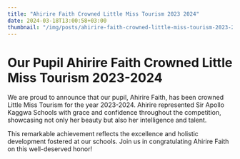 ```yaml
---
title: "Ahirire Faith Crowned Little Miss Tourism 2023 2024"
date: 2024-03-18T13:00:58+03:00
thumbnail: "/img/posts/ahirire-faith-crowned-little-miss-tourism-2023-2024.webp"
---
```

# Our Pupil Ahirire Faith Crowned Little Miss Tourism 2023-2024

We are proud to announce that our pupil, Ahirire Faith, has been crowned Little Miss Tourism for the year 2023-2024. Ahirire represented Sir Apollo Kaggwa Schools with grace and confidence throughout the competition, showcasing not only her beauty but also her intelligence and talent.

This remarkable achievement reflects the excellence and holistic development fostered at our schools. Join us in congratulating Ahirire Faith on this well-deserved honor!
